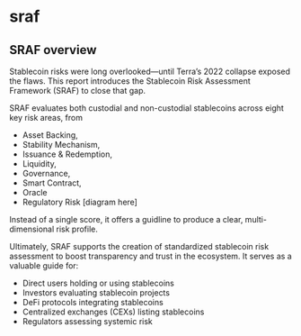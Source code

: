 # sraf
## SRAF overview ##
Stablecoin risks were long overlooked—until Terra’s 2022 collapse exposed the flaws. This report introduces the Stablecoin Risk Assessment Framework (SRAF) to close that gap.

SRAF evaluates both custodial and non-custodial stablecoins across eight key risk areas, from

* Asset Backing,
* Stability Mechanism,
* Issuance & Redemption,
* Liquidity,
* Governance,
* Smart Contract,
* Oracle
* Regulatory Risk
[diagram here]

Instead of a single score, it offers a guidline to produce a clear, multi-dimensional risk profile.

Ultimately, SRAF supports the creation of standardized stablecoin risk assessment to boost transparency and trust in the ecosystem. It serves as a valuable guide for:

* Direct users holding or using stablecoins
* Investors evaluating stablecoin projects
* DeFi protocols integrating stablecoins
* Centralized exchanges (CEXs) listing stablecoins
* Regulators assessing systemic risk
